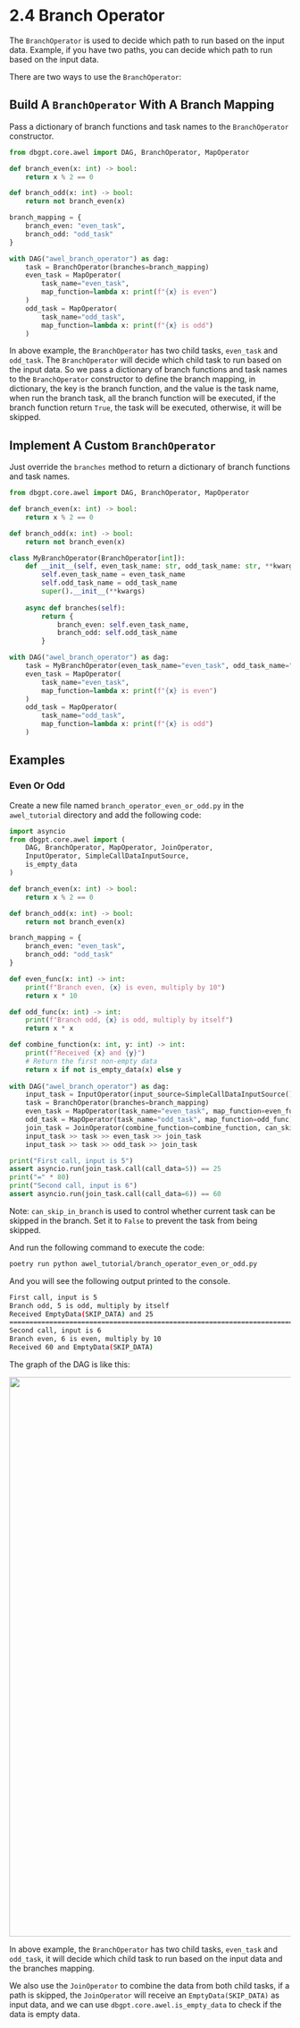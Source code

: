 # 2.4 Branch Operator

The `BranchOperator` is used to decide which path to run based on the input data. 
Example, if you have two paths, you can decide which path to run based on the input data.

There are two ways to use the `BranchOperator`:

## Build A `BranchOperator` With A Branch Mapping

Pass a dictionary of branch functions and task names to the `BranchOperator` constructor.

```python
from dbgpt.core.awel import DAG, BranchOperator, MapOperator

def branch_even(x: int) -> bool:
    return x % 2 == 0

def branch_odd(x: int) -> bool:
    return not branch_even(x)

branch_mapping = {
    branch_even: "even_task",
    branch_odd: "odd_task"
}

with DAG("awel_branch_operator") as dag:
    task = BranchOperator(branches=branch_mapping)
    even_task = MapOperator(
        task_name="even_task", 
        map_function=lambda x: print(f"{x} is even")
    )
    odd_task = MapOperator(
        task_name="odd_task", 
        map_function=lambda x: print(f"{x} is odd")
    )
```

In above example, the `BranchOperator` has two child tasks, `even_task` and `odd_task`. 
The `BranchOperator` will decide which child task to run based on the input data.
So we pass a dictionary of branch functions and task names to the `BranchOperator` 
constructor to define the branch mapping, in dictionary, the key is the branch function,
and the value is the task name, when run the branch task, all the branch function will 
be executed, if the branch function return `True`, the task will be executed, otherwise,
 it will be skipped.

## Implement A Custom `BranchOperator`

Just override the `branches` method to return a dictionary of branch functions and task names.

```python
from dbgpt.core.awel import DAG, BranchOperator, MapOperator

def branch_even(x: int) -> bool:
    return x % 2 == 0

def branch_odd(x: int) -> bool:
    return not branch_even(x)

class MyBranchOperator(BranchOperator[int]):
    def __init__(self, even_task_name: str, odd_task_name: str, **kwargs):
        self.even_task_name = even_task_name
        self.odd_task_name = odd_task_name
        super().__init__(**kwargs)
        
    async def branches(self):
        return {
            branch_even: self.even_task_name,
            branch_odd: self.odd_task_name
        }

with DAG("awel_branch_operator") as dag:
    task = MyBranchOperator(even_task_name="even_task", odd_task_name="odd_task")
    even_task = MapOperator(
        task_name="even_task", 
        map_function=lambda x: print(f"{x} is even")
    )
    odd_task = MapOperator(
        task_name="odd_task", 
        map_function=lambda x: print(f"{x} is odd")
    )
```

## Examples

### Even Or Odd

Create a new file named `branch_operator_even_or_odd.py` in the `awel_tutorial` directory and add the following code:

```python
import asyncio
from dbgpt.core.awel import (
    DAG, BranchOperator, MapOperator, JoinOperator, 
    InputOperator, SimpleCallDataInputSource,
    is_empty_data
)

def branch_even(x: int) -> bool:
    return x % 2 == 0

def branch_odd(x: int) -> bool:
    return not branch_even(x)

branch_mapping = {
    branch_even: "even_task",
    branch_odd: "odd_task"
}

def even_func(x: int) -> int:
    print(f"Branch even, {x} is even, multiply by 10")
    return x * 10

def odd_func(x: int) -> int:
    print(f"Branch odd, {x} is odd, multiply by itself")
    return x * x

def combine_function(x: int, y: int) -> int:
    print(f"Received {x} and {y}")
    # Return the first non-empty data
    return x if not is_empty_data(x) else y
    
with DAG("awel_branch_operator") as dag:
    input_task = InputOperator(input_source=SimpleCallDataInputSource())
    task = BranchOperator(branches=branch_mapping)
    even_task = MapOperator(task_name="even_task", map_function=even_func)
    odd_task = MapOperator(task_name="odd_task", map_function=odd_func)
    join_task = JoinOperator(combine_function=combine_function, can_skip_in_branch=False)
    input_task >> task >> even_task >> join_task
    input_task >> task >> odd_task >> join_task

print("First call, input is 5")
assert asyncio.run(join_task.call(call_data=5)) == 25
print("=" * 80)
print("Second call, input is 6")
assert asyncio.run(join_task.call(call_data=6)) == 60
```
Note: `can_skip_in_branch` is used to control whether current task can be skipped in the branch. 
Set it to `False` to prevent the task from being skipped.

And run the following command to execute the code:

```bash
poetry run python awel_tutorial/branch_operator_even_or_odd.py
```

And you will see the following output printed to the console.

```bash
First call, input is 5
Branch odd, 5 is odd, multiply by itself
Received EmptyData(SKIP_DATA) and 25
================================================================================
Second call, input is 6
Branch even, 6 is even, multiply by 10
Received 60 and EmptyData(SKIP_DATA)
```

The graph of the DAG is like this:


<p align="left">
  <img src={'/img/awel/awel_tutorial/branch_operator_example_1.png'} width="1000px"/>
</p>


In above example, the `BranchOperator` has two child tasks, `even_task` and `odd_task`, 
it will decide which child task to run based on the input data and the branches mapping.

We also use the `JoinOperator` to combine the data from both child tasks, if a path is 
skipped, the `JoinOperator` will receive an `EmptyData(SKIP_DATA)` as input data, and we
can use `dbgpt.core.awel.is_empty_data` to check if the data is empty data.
